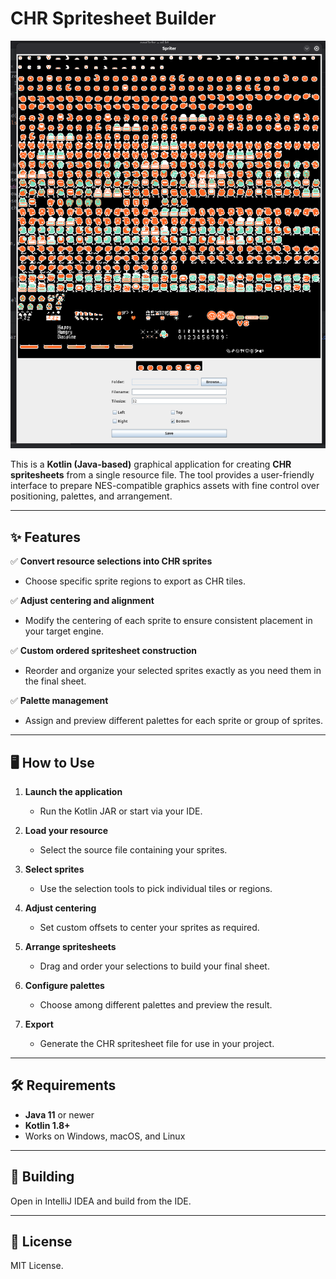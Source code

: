# CHR Spritesheet Builder

![cover.png](cover.png)

This is a **Kotlin (Java-based)** graphical application for creating **CHR spritesheets** from a single resource file. The tool provides a user-friendly interface to prepare NES-compatible graphics assets with fine control over positioning, palettes, and arrangement.

---

## ✨ Features

✅ **Convert resource selections into CHR sprites**

* Choose specific sprite regions to export as CHR tiles.

✅ **Adjust centering and alignment**

* Modify the centering of each sprite to ensure consistent placement in your target engine.

✅ **Custom ordered spritesheet construction**

* Reorder and organize your selected sprites exactly as you need them in the final sheet.

✅ **Palette management**

* Assign and preview different palettes for each sprite or group of sprites.

---

## 🖥️ How to Use

1. **Launch the application**

    * Run the Kotlin JAR or start via your IDE.

2. **Load your resource**

    * Select the source file containing your sprites.

3. **Select sprites**

    * Use the selection tools to pick individual tiles or regions.

4. **Adjust centering**

    * Set custom offsets to center your sprites as required.

5. **Arrange spritesheets**

    * Drag and order your selections to build your final sheet.

6. **Configure palettes**

    * Choose among different palettes and preview the result.

7. **Export**

    * Generate the CHR spritesheet file for use in your project.

---

## 🛠️ Requirements

* **Java 11** or newer
* **Kotlin 1.8+**
* Works on Windows, macOS, and Linux

---

## 🚀 Building

Open in IntelliJ IDEA and build from the IDE.

---

## 📄 License

MIT License.

